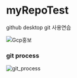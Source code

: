# myRepoTest
github desktop git 사용연습

![Gcp홍보](https://github.com/miyoung77/myRepoTest/assets/105194006/01759b17-58d8-4818-af0a-d54dbb2309ab)


### git process 
![git_process](https://github.com/miyoung77/myRepoTest/assets/105194006/37e2795e-2372-4301-a7ca-f925840f24c8)
